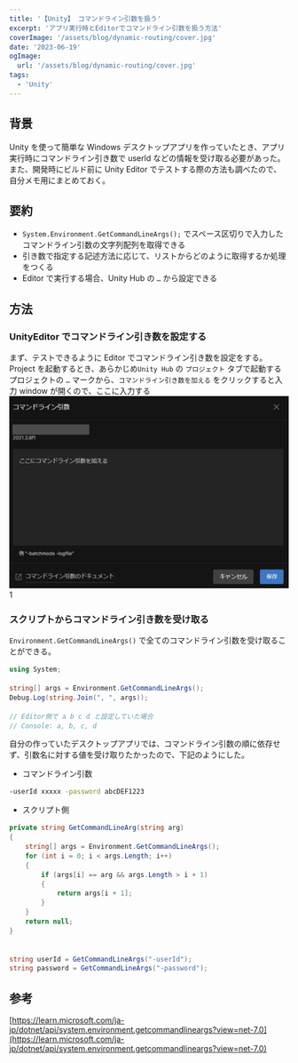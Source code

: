 ```yaml
---
title: '【Unity】 コマンドライン引数を扱う'
excerpt: 'アプリ実行時とEditorでコマンドライン引数を扱う方法'
coverImage: '/assets/blog/dynamic-routing/cover.jpg'
date: '2023-06-19'
ogImage:
  url: '/assets/blog/dynamic-routing/cover.jpg'
tags:
  - 'Unity'
---
```


## 背景

Unity を使って簡単な Windows デスクトップアプリを作っていたとき、アプリ実行時にコマンドライン引き数で userId などの情報を受け取る必要があった。  
また、開発時にビルド前に Unity Editor でテストする際の方法も調べたので、自分メモ用にまとめておく。

## 要約

- `System.Environment.GetCommandLineArgs();` でスペース区切りで入力したコマンドライン引数の文字列配列を取得できる
- 引き数で指定する記述方法に応じて、リストからどのように取得するか処理をつくる
- Editor で実行する場合、Unity Hub の `…` から設定できる

## 方法

### UnityEditor でコマンドライン引き数を設定する

まず、テストできるように Editor でコマンドライン引き数を設定をする。  
Project を起動するとき、あらかじめ`Unity Hub` の `プロジェクト` タブで起動するプロジェクトの `…` マークから、`コマンドライン引き数を加える` をクリックすると入力 window が開くので、ここに入力する  
![](/assets/blog/dynamic-routing/unity_commandline_args/1.png)1

### スクリプトからコマンドライン引き数を受け取る

`Environment.GetCommandLineArgs()` で全てのコマンドライン引数を受け取ることができる。

```cs
using System;

string[] args = Environment.GetCommandLineArgs();
Debug.Log(string.Join(", ", args));

// Editor側で a b c d と設定していた場合
// Console: a, b, c, d
```

自分の作っていたデスクトップアプリでは、コマンドライン引数の順に依存せず、引数名に対する値を受け取りたかったので、下記のようにした。

- コマンドライン引数

```bash
-userId xxxxx -password abcDEF1223
```

- スクリプト側

```cs
private string GetCommandLineArg(string arg)
{
    string[] args = Environment.GetCommandLineArgs();
    for (int i = 0; i < args.Length; i++)
    {
        if (args[i] == arg && args.Length > i + 1)
        {
            return args[i + 1];
        }
    }
    return null;
}


string userId = GetCommandLineArgs("-userId");
string password = GetCommandLineArgs("-password");
```

## 参考

[https://learn.microsoft.com/ja-jp/dotnet/api/system.environment.getcommandlineargs?view=net-7.0](https://learn.microsoft.com/ja-jp/dotnet/api/system.environment.getcommandlineargs?view=net-7.0)
